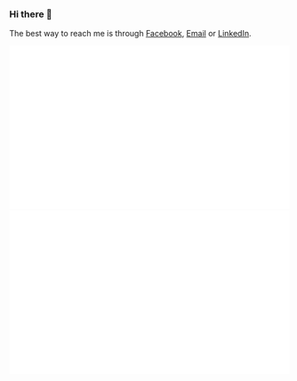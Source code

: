 ### Hi there 👋

<!-- <a href="#">
  <img align="right" src="https://github-readme-stats.vercel.app/api?username=vndee&show_icons=true&theme=default">
</a>
 -->
The best way to reach me is through [Facebook](https://www.facebook.com/vndee.huynh), [Email](mailto:vndee.huynh@gmail.com) or [LinkedIn](https://www.linkedin.com/in/vndee/).

![](https://github.com/tranHieuDev23/github-stats/blob/master/generated/overview.svg)
![](https://github.com/tranHieuDev23/github-stats/blob/master/generated/languages.svg)
